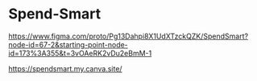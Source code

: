 # Spend-Smart

https://www.figma.com/proto/Pg13Dahpi8X1UdXTzckQZK/SpendSmart?node-id=67-2&starting-point-node-id=173%3A355&t=3vOAeRK2vDu2eBmM-1

https://spendsmart.my.canva.site/
